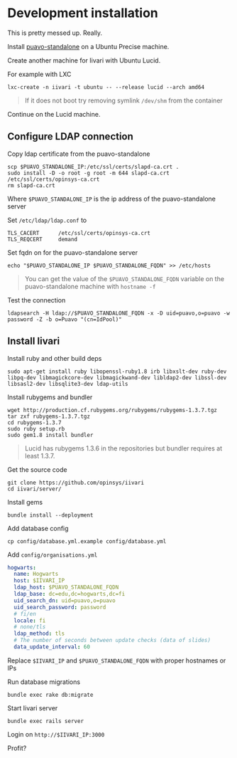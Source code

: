 
# Development installation

This is pretty messed up. Really.

Install [puavo-standalone](https://github.com/opinsys/puavo-standalone/) on a Ubuntu Precise machine.

Create another machine for Iivari with Ubuntu Lucid.

For example with LXC

    lxc-create -n iivari -t ubuntu -- --release lucid --arch amd64

> If it does not boot try removing symlink `/dev/shm` from the container

Continue on the Lucid machine.

## Configure LDAP connection

Copy ldap certificate from the puavo-standalone

    scp $PUAVO_STANDALONE_IP:/etc/ssl/certs/slapd-ca.crt .
    sudo install -D -o root -g root -m 644 slapd-ca.crt /etc/ssl/certs/opinsys-ca.crt
    rm slapd-ca.crt

Where `$PUAVO_STANDALONE_IP` is the ip address of the puavo-standalone server

Set `/etc/ldap/ldap.conf` to

```
TLS_CACERT      /etc/ssl/certs/opinsys-ca.crt
TLS_REQCERT     demand
```

Set fqdn on for the puavo-standalone server

    echo "$PUAVO_STANDALONE_IP $PUAVO_STANDALONE_FQDN" >> /etc/hosts

> You can get the value of the `$PUAVO_STANDALONE_FQDN` variable on the puavo-standalone machine with `hostname -f`

Test the connection

    ldapsearch -H ldap://$PUAVO_STANDALONE_FQDN -x -D uid=puavo,o=puavo -w password -Z -b o=Puavo "(cn=IdPool)"

## Install Iivari

Install ruby and other build deps

    sudo apt-get install ruby libopenssl-ruby1.8 irb libxslt-dev ruby-dev libpq-dev libmagickcore-dev libmagickwand-dev libldap2-dev libssl-dev libsasl2-dev libsqlite3-dev ldap-utils

Install rubygems and bundler

    wget http://production.cf.rubygems.org/rubygems/rubygems-1.3.7.tgz
    tar zxf rubygems-1.3.7.tgz
    cd rubygems-1.3.7
    sudo ruby setup.rb
    sudo gem1.8 install bundler

> Lucid has rubygems 1.3.6 in the repositories but bundler requires at least 1.3.7.

Get the source code

    git clone https://github.com/opinsys/iivari
    cd iivari/server/

Install gems

    bundle install --deployment

Add database config

    cp config/database.yml.example config/database.yml

Add `config/organisations.yml`

```yaml
hogwarts:
  name: Hogwarts
  host: $IIVARI_IP
  ldap_host: $PUAVO_STANDALONE_FQDN
  ldap_base: dc=edu,dc=hogwarts,dc=fi
  uid_search_dn: uid=puavo,o=puavo
  uid_search_password: password
  # fi/en
  locale: fi
  # none/tls
  ldap_method: tls
  # The number of seconds between update checks (data of slides)
  data_update_interval: 60
```

Replace `$IIVARI_IP` and `$PUAVO_STANDALONE_FQDN` with proper hostnames or IPs

Run database migrations

    bundle exec rake db:migrate

Start Iivari server

    bundle exec rails server

Login on `http://$IIVARI_IP:3000`

Profit?
